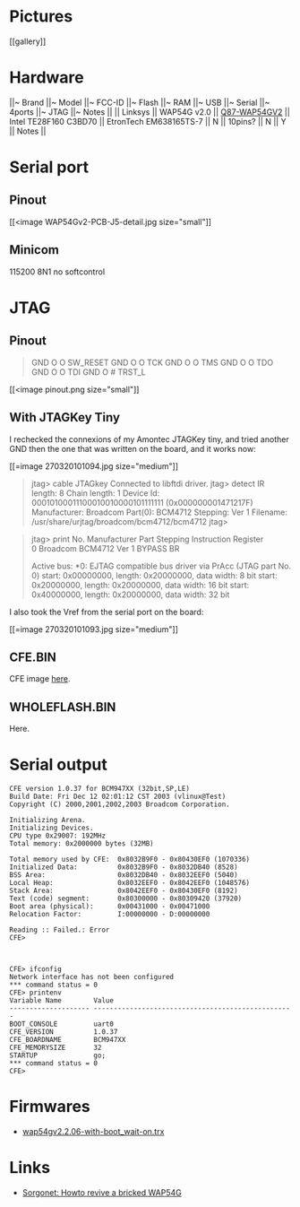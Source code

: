 

# Pictures


[[gallery]]

# Hardware


||~ Brand ||~ Model ||~ FCC-ID ||~ Flash ||~ RAM ||~ USB ||~ Serial ||~ 4ports ||~ JTAG ||~ Notes ||
|| Linksys || WAP54G v2.0 || [  Q87-WAP54GV2](https://fjallfoss.fcc.gov/oetcf/eas/reports/ViewExhibitReport.cfm?mode=Exhibits&RequestTimeout=500&calledFromFrame=N&application_id=213890&fcc_id=&#039Q87-WAP54GV2&#039) || Intel TE28F160 C3BD70 || EtronTech EM638165TS-7 || N || 10pins? || N || Y || Notes ||

# Serial port


## Pinout


[[<image WAP54Gv2-PCB-J5-detail.jpg size="small"]]

## Minicom


115200 8N1 no softcontrol

# JTAG


## Pinout


> GND   O O   SW_RESET
> GND   O O   TCK
> GND   O O   TMS
> GND   O O   TDO
> GND   O O   TDI
> GND   O #   TRST_L

[[<image pinout.png size="small"]]

## With JTAGKey Tiny


I rechecked the connexions of my Amontec JTAGKey tiny, and tried another GND then the one that was written on the board, and it works now:

[[=image 270320101094.jpg size="medium"]]

> jtag> cable JTAGkey
> Connected to libftdi driver.
> jtag> detect
> IR length: 8
> Chain length: 1
> Device Id: 00010100011100010010000101111111 (0x000000001471217F)
>  Manufacturer: Broadcom
>  Part(0):         BCM4712
>  Stepping:     Ver 1
>  Filename:     /usr/share/urjtag/broadcom/bcm4712/bcm4712
> jtag> 

> jtag> print
>  No. Manufacturer              Part                 Stepping Instruction          Register                        
>    0 Broadcom                  BCM4712              Ver 1    BYPASS               BR                              
> 
> Active bus:
> *0: EJTAG compatible bus driver via PrAcc (JTAG part No. 0)
>         start: 0x00000000, length: 0x20000000, data width: 8 bit
>         start: 0x20000000, length: 0x20000000, data width: 16 bit
>         start: 0x40000000, length: 0x20000000, data width: 32 bit


I also took the Vref from the serial port on the board:

[[=image 270320101093.jpg size="medium"]]

## CFE.BIN


CFE image [here](http://zoobab.wikidot.com/local--files/linksys-wap54gv2/CFE.BIN.WAP54GV2).

## WHOLEFLASH.BIN


Here.

# Serial output



    CFE version 1.0.37 for BCM947XX (32bit,SP,LE)
    Build Date: Fri Dec 12 02:01:12 CST 2003 (vlinux@Test)
    Copyright (C) 2000,2001,2002,2003 Broadcom Corporation.
    
    Initializing Arena.
    Initializing Devices.
    CPU type 0x29007: 192MHz
    Total memory: 0x2000000 bytes (32MB)
    
    Total memory used by CFE:  0x8032B9F0 - 0x80430EF0 (1070336)
    Initialized Data:          0x8032B9F0 - 0x8032DB40 (8528)
    BSS Area:                  0x8032DB40 - 0x8032EEF0 (5040)
    Local Heap:                0x8032EEF0 - 0x8042EEF0 (1048576)
    Stack Area:                0x8042EEF0 - 0x80430EF0 (8192)
    Text (code) segment:       0x80300000 - 0x80309420 (37920)
    Boot area (physical):      0x00431000 - 0x00471000
    Relocation Factor:         I:00000000 - D:00000000
    
    Reading :: Failed.: Error
    CFE>



    CFE> ifconfig
    Network interface has not been configured
    *** command status = 0
    CFE> printenv
    Variable Name        Value
    -------------------- --------------------------------------------------
    BOOT_CONSOLE         uart0
    CFE_VERSION          1.0.37
    CFE_BOARDNAME        BCM947XX
    CFE_MEMORYSIZE       32
    STARTUP              go;
    *** command status = 0
    CFE>


# Firmwares


* [wap54gv2.2.06-with-boot_wait-on.trx](http://zoobab.wikidot.com/local--files/linksys-wap54gv2/wap54gv2.2.06-with-boot_wait-on.trx)

# Links


* [Sorgonet: Howto revive a bricked WAP54G](http://www.sorgonet.com/network/wap54gbricked/)